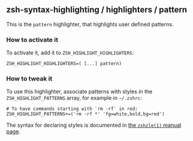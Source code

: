 zsh-syntax-highlighting / highlighters / pattern
------------------------------------------------

This is the `pattern` highlighter, that highlights user defined patterns.


### How to activate it

To activate it, add it to `ZSH_HIGHLIGHT_HIGHLIGHTERS`:

    ZSH_HIGHLIGHT_HIGHLIGHTERS=( [...] pattern)


### How to tweak it

To use this highlighter, associate patterns with styles in the
`ZSH_HIGHLIGHT_PATTERNS` array, for example in `~/.zshrc`:

    # To have commands starting with `rm -rf` in red:
    ZSH_HIGHLIGHT_PATTERNS+=('rm -rf *' 'fg=white,bold,bg=red')

The syntax for declaring styles is documented in [the `zshzle(1)` manual
page](http://zsh.sourceforge.net/Doc/Release/Zsh-Line-Editor.html#SEC135).
